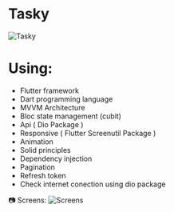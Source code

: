 # Tasky
![Tasky](https://github.com/user-attachments/assets/a88f25fe-74e8-4316-8dac-6b49f23bdf67)

# Using:
- Flutter framework
- Dart programming language
- MVVM Architecture
- Bloc state management (cubit)
- Api ( Dio Package )
- Responsive ( Flutter Screenutil Package )
- Animation
- Solid principles
- Dependency injection
- Pagination
- Refresh token
- Check internet conection using dio package

📷 Screens:
![Screens](https://github.com/user-attachments/assets/cd82a7e9-c8c2-4e8c-997b-e3322f1d219d)

